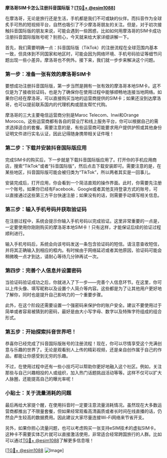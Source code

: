 **摩洛哥SIM卡怎么注册抖音国际版？[[TG💪+ @esim1088](https://t.me/s/esim1088)]**

在摩洛哥，无论是旅行还是生活，手机都是我们不可或缺的伙伴。而抖音作为全球炙手可热的短视频平台，自然也吸引了不少摩洛哥朋友的关注。但是，对于初次接触抖音国际版的朋友来说，可能会遇到一些困惑，比如如何用摩洛哥的SIM卡成功注册抖音国际版账号呢？别担心，今天就来给大家详细讲解一下。

首先，我们需要明确一点：抖音国际版（TikTok）的注册流程在全球范围内基本一致，但具体到不同国家和地区时，可能会因为网络环境、手机号码验证等细节问题出现一些小差异。摩洛哥也不例外。接下来，我们就一步步来解决这个问题。

### 第一步：准备一张有效的摩洛哥SIM卡

要想成功注册抖音国际版，第一步当然是拥有一张有效的摩洛哥本地SIM卡。这不仅是为了接收验证码，也是为了确保你在使用过程中能够顺畅地连接当地网络。如果你已经在摩洛哥，可以直接购买当地的运营商提供的SIM卡；如果还没到达摩洛哥，也可以提前联系国内的代理机构或朋友帮忙代购。

摩洛哥的三大主要电信运营商分别是Maroc Telecom、Inwi和Orange Morocco。这些运营商都有各自的营业厅和线上服务平台，你可以根据自己的需求选择适合的套餐。需要注意的是，有些运营商可能要求用户提供护照或其他身份证明文件进行实名认证，因此记得随身携带相关证件哦！

### 第二步：下载并安装抖音国际版应用

完成SIM卡的购买后，下一步就是下载抖音国际版应用了。打开你的手机应用商店，搜索“TikTok”或者“抖音国际版”，然后点击下载安装即可。需要注意的是，在某些地区，抖音国际版可能会被归类为“TikTok”，所以两者其实是一回事儿。

安装完成后，打开应用，你会看到一个简洁直观的操作界面。此时，你需要先注册一个账号。如果你已经有Facebook、Google或者其他支持登录方式的账号，可以直接通过这些第三方平台快速注册；如果没有的话，则需要手动填写相关信息。

### 第三步：输入手机号码并获取验证码

在注册过程中，系统会提示你输入手机号码以完成验证。这里非常重要的一点是，一定要使用你刚刚购买的摩洛哥本地SIM卡！只有这样，才能保证后续的验证过程顺利进行。

输入手机号码后，系统会向该号码发送一条包含验证码的短信。请注意查收短信，并将其正确输入到相应的框内。有时候由于网络延迟或者其他原因，验证码可能会稍微晚一点才到达，请耐心等待几分钟再试一次。

### 第四步：完善个人信息并设置密码

当验证码验证成功之后，你就进入了下一步——完善个人信息环节。在这里，你可以上传头像、填写昵称以及设置个人简介等内容。这些都是为了让其他用户更好地了解你，同时也是提升自己影响力的一个重要步骤。

此外，在这个阶段还需要设置一个强密码来保护你的账户安全。建议不要使用过于简单或者容易被猜到的密码，最好是由大小写字母、数字以及特殊字符组成的组合形式。

### 第五步：开始探索抖音世界吧！

恭喜你已经完成了抖音国际版账号的注册流程！现在，你可以尽情享受这个充满创意与乐趣的世界了。无论是观看别人上传的精彩视频，还是亲自创作属于自己的作品，都能让你感受到无穷的乐趣。

不过，在使用过程中还有一些小技巧可以帮助你更好地融入这个社区。例如，关注那些与自己兴趣相投的人或组织，加入热门话题挑战活动等等。这样不仅可以扩大人脉圈，还能提高自己的曝光率呢！

### 小贴士：关于流量消耗的问题

最后再给大家提个醒，在使用抖音时一定要注意流量消耗情况。虽然现在大多数运营商都推出了不限量套餐，但如果经常观看高清画质或者长时间在线直播的话，仍然会产生较高的数据费用。因此建议大家尽量连接Wi-Fi网络来节省开支。

另外，如果你担心流量问题，也可以考虑购买一张支持eSIM技术的虚拟SIM卡。这种卡不需要实体芯片就可以直接激活使用，非常适合经常跨国旅行的人群。比如可以通过[TG💪+ @esim1088](https://t.me/s/esim1088)了解更多信息哦！

[[TG💪+ @esim1088](https://t.me/s/esim1088) ![Image](https://i.postimg.cc/4NQfJmqS/Snipaste-2025-05-13-00-14-12.png)]